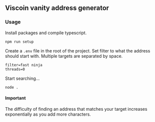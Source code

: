 ## Viscoin vanity address generator

### Usage
Install packages and compile typescript.
```
npm run setup
```
Create a `.env` file in the root of the project. Set filter to what the address should start with. Multiple targets are separated by space.
```
filter=fast ninja
threads=0
```
Start searching...
```
node .
```
#### Important
The difficulty of finding an address that matches your target increases exponentially as you add more characters.